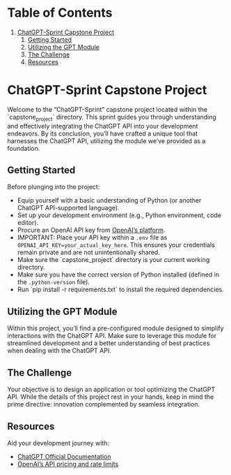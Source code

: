 
# Table of Contents

1.  [ChatGPT-Sprint Capstone Project](#org544b433)
    1.  [Getting Started](#orgcbe7844)
    2.  [Utilizing the GPT Module](#org9c4e782)
    3.  [The Challenge](#org6f6550d)
    4.  [Resources](#orgf8323f5)



<a id="org544b433"></a>

# ChatGPT-Sprint Capstone Project

Welcome to the &ldquo;ChatGPT-Sprint&rdquo; capstone project located within the \`capstone<sub>project</sub>\` directory. This sprint guides you through understanding and effectively integrating the ChatGPT API into your development endeavors. By its conclusion, you&rsquo;ll have crafted a unique tool that harnesses the ChatGPT API, utilizing the module we&rsquo;ve provided as a foundation.


<a id="orgcbe7844"></a>

## Getting Started

Before plunging into the project:

-   Equip yourself with a basic understanding of Python (or another ChatGPT API-supported language).
-   Set up your development environment (e.g., Python environment, code editor).
-   Procure an OpenAI API key from [OpenAI&rsquo;s platform](https://www.openai.com/).
-   IMPORTANT: Place your API key within a `.env` file as `OPENAI_API_KEY=your_actual_key_here`. This ensures your credentials remain private and are not unintentionally shared.
-   Make sure the \`capstone_project\` directory is your current working directory.
-   Make sure you have the correct version of Python installed (defined in the `.python-version` file).
-   Run \`pip install -r requirements.txt\` to install the required dependencies.


<a id="org9c4e782"></a>

## Utilizing the GPT Module

Within this project, you&rsquo;ll find a pre-configured module designed to simplify interactions with the ChatGPT API. Make sure to leverage this module for streamlined development and a better understanding of best practices when dealing with the ChatGPT API.


<a id="org6f6550d"></a>

## The Challenge

Your objective is to design an application or tool optimizing the ChatGPT API. While the details of this project rest in your hands, keep in mind the prime directive: innovation complemented by seamless integration.


<a id="orgf8323f5"></a>

## Resources

Aid your development journey with:

-   [ChatGPT Official Documentation](https://beta.openai.com/docs/)
-   [OpenAI&rsquo;s API pricing and rate limits](https://openai.com/pricing)

